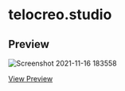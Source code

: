 # telocreo.studio

## Preview
![Screenshot 2021-11-16 183558](https://user-images.githubusercontent.com/54424032/142069673-aafe7e97-82fe-4315-bb4b-99bde89dbf8e.jpg)

[View Preview](https://em-stea.github.io/telocreo.studio/)

